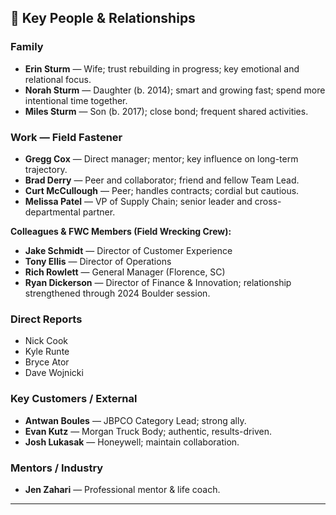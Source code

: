 ## 👥 Key People & Relationships

### Family
- **Erin Sturm** — Wife; trust rebuilding in progress; key emotional and relational focus.  
- **Norah Sturm** — Daughter (b. 2014); smart and growing fast; spend more intentional time together.  
- **Miles Sturm** — Son (b. 2017); close bond; frequent shared activities.

### Work — Field Fastener
- **Gregg Cox** — Direct manager; mentor; key influence on long-term trajectory.  
- **Brad Derry** — Peer and collaborator; friend and fellow Team Lead.  
- **Curt McCullough** — Peer; handles contracts; cordial but cautious.  
- **Melissa Patel** — VP of Supply Chain; senior leader and cross-departmental partner.

**Colleagues & FWC Members (Field Wrecking Crew):**
- **Jake Schmidt** — Director of Customer Experience  
- **Tony Ellis** — Director of Operations  
- **Rich Rowlett** — General Manager (Florence, SC)  
- **Ryan Dickerson** — Director of Finance & Innovation; relationship strengthened through 2024 Boulder session.

### Direct Reports
- Nick Cook  
- Kyle Runte  
- Bryce Ator  
- Dave Wojnicki  

### Key Customers / External
- **Antwan Boules** — JBPCO Category Lead; strong ally.  
- **Evan Kutz** — Morgan Truck Body; authentic, results-driven.  
- **Josh Lukasak** — Honeywell; maintain collaboration.

### Mentors / Industry
- **Jen Zahari** — Professional mentor & life coach.

---

